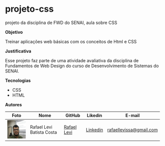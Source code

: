# projeto-css
projeto da disciplina de FWD do SENAI, aula sobre CSS

**Objetivo**

Treinar aplicações web básicas com os conceitos de Html e CSS

**Justificativa**

Esse projeto faz parte de uma atividade avaliativa da disciplina de Fundamentos de Web Design do curso de Desenvolvimento de Sistemas do SENAI.

**Tecnologias**

- CSS
- HTML

**Autores**

Foto | Nome | GitHub | Likedin | E-mail
---- | ---- | ------ | ------- | ------
<img src="./doc/levi.jpg" width="100px">  | Rafael Levi Batista Costa | [Rafael Levi](https://github.com/rafaellevissa) | [Linkedin](https://www.linkedin.com/in/rafaellevissa/) | rafaellevissa@gmail.com